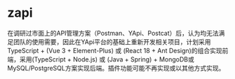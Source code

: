 # zapi

在调研过市面上的API管理方案（Postman、YApi、Postcat）后，认为均无法满足团队的使用需要，因此在YApi平台的基础上重新开发相关项目，计划采用TypeScript + (Vue 3 + Element-Plus) 或 (React 18 + Ant Design)的组合实现前端，采用(TypeScript + Node.js) 或 (Java + Spring) + MongoDB或MySQL/PostgreSQL方案实现后端。插件功能可能不再实现或以其他方式实现。